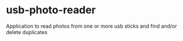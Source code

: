 # usb-photo-reader
Application to read photos from one or more usb sticks and find and/or delete duplicates
